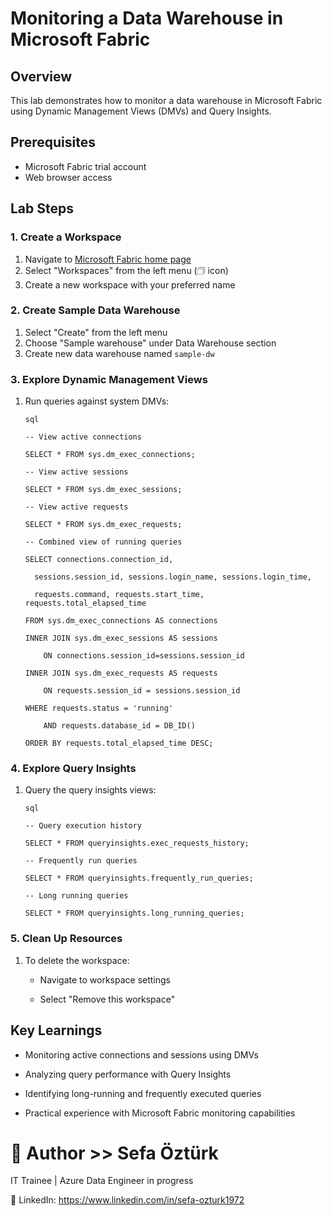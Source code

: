 # Monitoring a Data Warehouse in Microsoft Fabric 

## Overview
This lab demonstrates how to monitor a data warehouse in Microsoft Fabric using Dynamic Management Views (DMVs) and Query Insights.

## Prerequisites
- Microsoft Fabric trial account
- Web browser access

## Lab Steps

### 1. Create a Workspace
1. Navigate to [Microsoft Fabric home page](https://app.fabric.microsoft.com)
2. Select "Workspaces" from the left menu (🗇 icon)
3. Create a new workspace with your preferred name

### 2. Create Sample Data Warehouse
1. Select "Create" from the left menu
2. Choose "Sample warehouse" under Data Warehouse section
3. Create new data warehouse named `sample-dw`

### 3. Explore Dynamic Management Views
1. Run queries against system DMVs:
 
   ```
   sql
   
   -- View active connections
   
   SELECT * FROM sys.dm_exec_connections;
   
   -- View active sessions
   
   SELECT * FROM sys.dm_exec_sessions;
   
   -- View active requests
   
   SELECT * FROM sys.dm_exec_requests;
   
   -- Combined view of running queries
   
   SELECT connections.connection_id,
   
     sessions.session_id, sessions.login_name, sessions.login_time,
   
     requests.command, requests.start_time, requests.total_elapsed_time
   
   FROM sys.dm_exec_connections AS connections
   
   INNER JOIN sys.dm_exec_sessions AS sessions
   
       ON connections.session_id=sessions.session_id
   
   INNER JOIN sys.dm_exec_requests AS requests
   
       ON requests.session_id = sessions.session_id
   
   WHERE requests.status = 'running'
   
       AND requests.database_id = DB_ID()
   
   ORDER BY requests.total_elapsed_time DESC;
   
   ```

### 4. Explore Query Insights
1. Query the query insights views:
 
   ```
   sql
   
   -- Query execution history
   
   SELECT * FROM queryinsights.exec_requests_history;
   
   -- Frequently run queries
   
   SELECT * FROM queryinsights.frequently_run_queries;
   
   -- Long running queries
   
   SELECT * FROM queryinsights.long_running_queries;
   
   ```

### 5. Clean Up Resources
1. To delete the workspace:
   - Navigate to workspace settings
     
   - Select "Remove this workspace"

## Key Learnings
- Monitoring active connections and sessions using DMVs
  
- Analyzing query performance with Query Insights
  
- Identifying long-running and frequently executed queries
  
- Practical experience with Microsoft Fabric monitoring capabilities

# 👤 Author >> Sefa Öztürk

IT Trainee | Azure Data Engineer in progress

📇 LinkedIn: https://www.linkedin.com/in/sefa-ozturk1972
